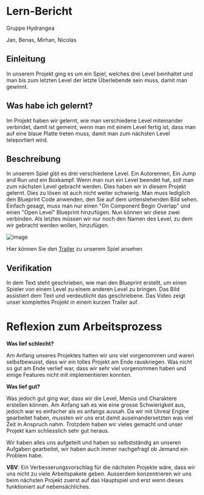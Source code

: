 # Lern-Bericht
Gruppe Hydrangea

Jan, Benas, Mirhan, Nicolas

## Einleitung

In unserem Projekt ging es um ein Spiel, welches drei Level beinhaltet und man bis zum letzten Level der letzte Überlebende sein muss, damit man gewinnt.

## Was habe ich gelernt?
Im Projekt haben wir gelernt, wie man verschiedene Level miteinander verbindet, damit ist gemeint, wenn man mit einem Level fertig ist, dass man auf eine blaue Platte treten muss, damit man zum nächsten Level teleportiert wird. 

## Beschreibung


In unserem Spiel gibt es drei verschiedene Level. Ein Autorennen, Ein Jump and Run und ein Boxkampf. Wenn man nun ein Level beendet hat, soll man zum nächsten Level gebracht werden. Dies haben wir in diesem Projekt gelernt.
Dies zu lösen ist auch nicht weiter schwierig. Man muss lediglich den Blueprint Code anwenden, den Sie auf dem untenstehenden Bild sehen. 
Einfach gesagt, muss man nur einen "On Component Begin Overlap" und einen "Open Level" Blueprint hinzufügen. Nun können wir diese zwei verbinden. Als letztes müssen wir nur noch den Namen des Level, zu dem wir gebracht werden wollen, hinzufügen. 


![image](https://user-images.githubusercontent.com/111044215/230320175-2b681d29-4b97-4072-a381-7d1cc35e9fb4.png)


Hier können Sie den [Trailer](https://youtu.be/-sTKXy5YEck) zu unserem Spiel ansehen

## Verifikation

In dem Text steht geschrieben, wie man den Blueprint erstellt, um einen Spieler von einem Level zu einem anderen Level zu bringen. Das Bild assistiert dem Text und verdeutlicht das geschriebene. Das Video zeigt unser komplettes Projekt in einem kurzen Trailer auf. 

# Reflexion zum Arbeitsprozess
**Was lief schlecht?**

Am Anfang unseres Projektes hatten wir uns viel vorgenommen und waren selbstbewusst, dass wir ein tolles Projekt am Ende rauskriegen. Was nicht so gut am Ende verlief war, dass wir sehr viel vorgenommen haben und einige Features nicht mit implementieren konnten. 

**Was lief gut?**

Was jedoch gut ging war, dass wir die Level, Menüs und Charaktere erstellen können. Am Anfang sah es wie eine grosse Schwierigkeit aus, jedoch war es einfacher als es anfangs aussah. Da wir mit Unreal Engine gearbeitet haben, mussten wir uns erst damit auseinandersetzten was viel Zeit in Anspruch nahm. Trotzdem haben wir vieles gemacht und unser Projekt kam schliesslich sehr gut heraus.

Wir haben alles uns aufgeteilt und haben so selbstständig an unseren Aufgaben gearbeitet, wir haben auch immer nachgefragt ob Jemand ein Problem habe. 

**VBV**: 
Ein Verbesserungsvorschlag für die nächsten Projekte wäre, dass wir uns nicht zu viele Arbeitspakete geben. Ausserdem konzentrieren wir uns beim nächsten Projekt zuerst auf das Hauptspiel und erst wenn dieses funktioniert auf nebensächliches. 
